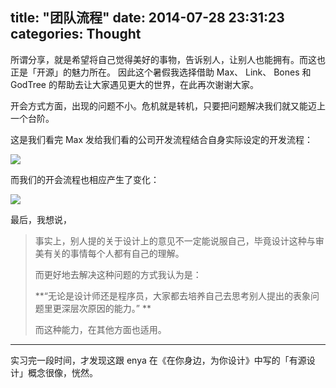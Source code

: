 title: "团队流程"
date: 2014-07-28 23:31:23
categories: Thought
---

所谓分享，就是希望将自己觉得美好的事物，告诉别人，让别人也能拥有。而这也正是「开源」的魅力所在。
因此这个暑假我选择借助 Max、 Link、 Bones 和 GodTree 的帮助去让大家遇见更大的世界，在此再次谢谢大家。
<!--more-->

开会方式方面，出现的问题不小。危机就是转机，只要把问题解决我们就又能迈上一个台阶。

这是我们看完 Max 发给我们看的公司开发流程结合自身实际设定的开发流程：

<img src="http://7xidng.com1.z0.glb.clouddn.com/开发流程.jpg" />

而我们的开会流程也相应产生了变化：

<img src="http://7xidng.com1.z0.glb.clouddn.com/开会流程.jpg" />

最后，我想说，

> 事实上，别人提的关于设计上的意见不一定能说服自己，毕竟设计这种与审美有关的事情每个人都有自己的理解。
> 
>
> 而更好地去解决这种问题的方式我认为是：
> 
>
> **“无论是设计师还是程序员，大家都去培养自己去思考别人提出的表象问题里更深层次原因的能力。” **
> 
>
> 而这种能力，在其他方面也适用。

---

实习完一段时间，才发现这跟 enya 在《在你身边，为你设计》中写的「有源设计」概念很像，恍然。